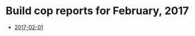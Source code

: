 # Build cop reports for February, 2017

* [2017-02-01](https://bitbucket.org/osrf/gazebo/wiki/buildcop/2017/02/01)